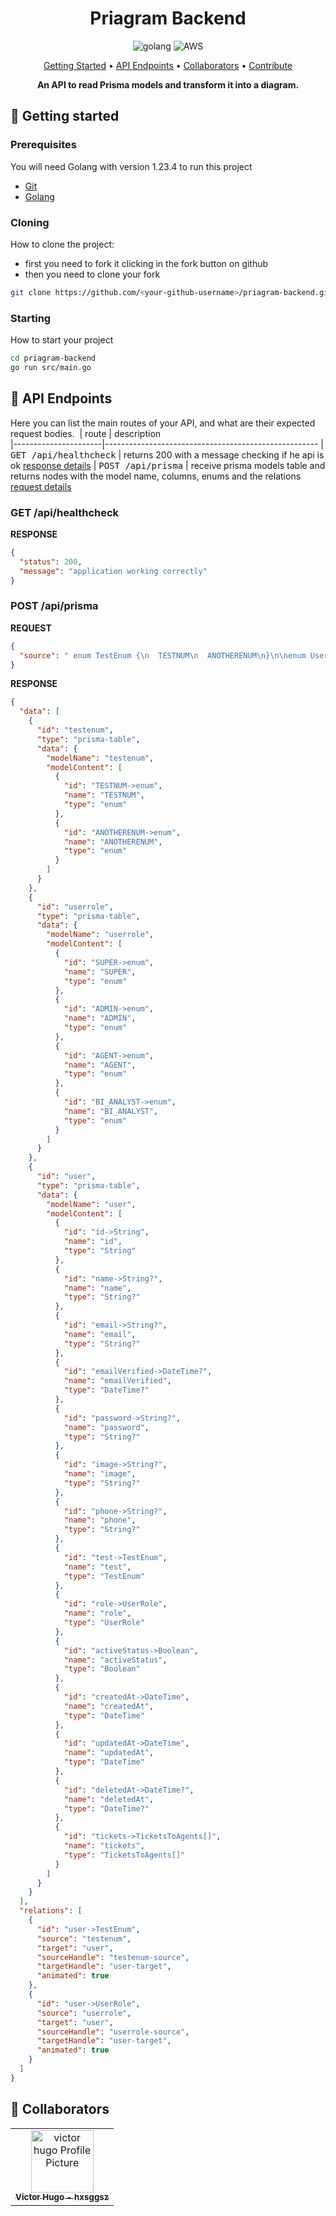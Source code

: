 [GO__BADGE]: https://img.shields.io/badge/goLang-fff?style=for-the-badge&logo=go
[AWS_BADGE]: https://img.shields.io/badge/Fly.io-aa9bd2.svg?style=for-the-badge&logo=fly.io&logoColor=white

<h1 align="center" style="font-weight: bold;">Priagram Backend</h1>

<div align="center">

![golang][GO__BADGE]
![AWS][AWS_BADGE]

</div>

<p align="center">
 <a href="#started">Getting Started</a> • 
  <a href="#routes">API Endpoints</a> •
 <a href="#colab">Collaborators</a> •
 <a href="#contribute">Contribute</a>
</p>

<p align="center">
  <b>An API to read Prisma models and transform it into a diagram.</b>
</p>

<h2 id="started">🚀 Getting started</h2>

<h3>Prerequisites</h3>

You will need Golang with version 1.23.4 to run this project

- [Git](https://git.com)
- [Golang](https://go.dev/doc/install)

<h3>Cloning</h3>

How to clone the project:

- first you need to fork it clicking in the fork button on github
- then you need to clone your fork

```bash
git clone https://github.com/<your-github-username>/priagram-backend.git
```

<h3>Starting</h3>

How to start your project

```bash
cd priagram-backend
go run src/main.go
```

<h2 id="routes">📍 API Endpoints</h2>

Here you can list the main routes of your API, and what are their expected request bodies.
​
| route | description  
|----------------------|-----------------------------------------------------
| <kbd>GET /api/healthcheck</kbd> | returns 200 with a message checking if he api is ok [response details](#get-healthcheck)
| <kbd>POST /api/prisma</kbd> | receive prisma models table and returns nodes with the model name, columns, enums and the relations [request details](#post-prisma-diagram)

<h3 id="get-healthcheck">GET /api/healthcheck</h3>

**RESPONSE**

```json
{
  "status": 200,
  "message": "application working correctly"
}
```

<h3 id="post-prisma-diagram">POST /api/prisma</h3>

**REQUEST**

```json
{
  "source": " enum TestEnum {\n  TESTNUM\n  ANOTHERENUM\n}\n\nenum UserRole {\n  SUPER\n  ADMIN\n  AGENT\n  BI_ANALYST\n}\n\n model User {\n  id            String    @id @default(cuid())\n  name          String?\n  email         String?   @unique\n  emailVerified DateTime?\n  password      String?   @default(\"\")\n  image         String?\n  phone         String?\n   test          TestEnum\n  role          UserRole\n activeStatus  Boolean   \n\n  createdAt DateTime  @default(now())\n  updatedAt DateTime  @updatedAt\n  deletedAt DateTime?\n\n  tickets  TicketsToAgents[]\n  Messages Messages[]\n}\n"
}
```

**RESPONSE**

```json
{
  "data": [
    {
      "id": "testenum",
      "type": "prisma-table",
      "data": {
        "modelName": "testenum",
        "modelContent": [
          {
            "id": "TESTNUM->enum",
            "name": "TESTNUM",
            "type": "enum"
          },
          {
            "id": "ANOTHERENUM->enum",
            "name": "ANOTHERENUM",
            "type": "enum"
          }
        ]
      }
    },
    {
      "id": "userrole",
      "type": "prisma-table",
      "data": {
        "modelName": "userrole",
        "modelContent": [
          {
            "id": "SUPER->enum",
            "name": "SUPER",
            "type": "enum"
          },
          {
            "id": "ADMIN->enum",
            "name": "ADMIN",
            "type": "enum"
          },
          {
            "id": "AGENT->enum",
            "name": "AGENT",
            "type": "enum"
          },
          {
            "id": "BI_ANALYST->enum",
            "name": "BI_ANALYST",
            "type": "enum"
          }
        ]
      }
    },
    {
      "id": "user",
      "type": "prisma-table",
      "data": {
        "modelName": "user",
        "modelContent": [
          {
            "id": "id->String",
            "name": "id",
            "type": "String"
          },
          {
            "id": "name->String?",
            "name": "name",
            "type": "String?"
          },
          {
            "id": "email->String?",
            "name": "email",
            "type": "String?"
          },
          {
            "id": "emailVerified->DateTime?",
            "name": "emailVerified",
            "type": "DateTime?"
          },
          {
            "id": "password->String?",
            "name": "password",
            "type": "String?"
          },
          {
            "id": "image->String?",
            "name": "image",
            "type": "String?"
          },
          {
            "id": "phone->String?",
            "name": "phone",
            "type": "String?"
          },
          {
            "id": "test->TestEnum",
            "name": "test",
            "type": "TestEnum"
          },
          {
            "id": "role->UserRole",
            "name": "role",
            "type": "UserRole"
          },
          {
            "id": "activeStatus->Boolean",
            "name": "activeStatus",
            "type": "Boolean"
          },
          {
            "id": "createdAt->DateTime",
            "name": "createdAt",
            "type": "DateTime"
          },
          {
            "id": "updatedAt->DateTime",
            "name": "updatedAt",
            "type": "DateTime"
          },
          {
            "id": "deletedAt->DateTime?",
            "name": "deletedAt",
            "type": "DateTime?"
          },
          {
            "id": "tickets->TicketsToAgents[]",
            "name": "tickets",
            "type": "TicketsToAgents[]"
          }
        ]
      }
    }
  ],
  "relations": [
    {
      "id": "user->TestEnum",
      "source": "testenum",
      "target": "user",
      "sourceHandle": "testenum-source",
      "targetHandle": "user-target",
      "animated": true
    },
    {
      "id": "user->UserRole",
      "source": "userrole",
      "target": "user",
      "sourceHandle": "userrole-source",
      "targetHandle": "user-target",
      "animated": true
    }
  ]
}
```

<h2 id="colab">🤝 Collaborators</h2>

<table>
  <tr>
    <td align="center">
      <a href="#">
        <img src="https://avatars.githubusercontent.com/u/103784814?v=4" width="100px;" alt="victor hugo Profile Picture"/><br>
        <sub>
          <b>Victor Hugo - hxsggsz</b>
        </sub>
      </a>
    </td>
  </tr>
</table>
